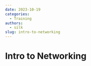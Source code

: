 ```yaml
---
date: 2023-10-19
categories:
  - Training
authors:
  - silk
slug: intro-to-networking
---
```


# Intro to Networking

